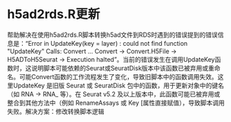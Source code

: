 # h5ad2rds.R更新
帮助解决在使用h5ad2rds.R脚本转换h5ad文件到RDS时遇到的错误提到的错误信息是：“Error in UpdateKey(key = layer) : could not find function "UpdateKey" Calls: Convert ... Convert -> Convert.H5File -> H5ADToH5Seurat -> <Anonymous> Execution halted”。当前的错误发生在调用UpdateKey函数时，这说明脚本可能依赖的Seurat或SeuratDisk版本中该函数已被弃用或重命名。可能Convert函数的工作流程发生了变化，导致旧脚本中的函数调用失效。这里UpdateKey 是旧版 Seurat 或 SeuratDisk 包中的函数，用于更新对象中的键名（如 RNA → RNA_ 等）。在 Seurat v5.2 及以上版本中，此函数可能已被弃用或整合到其他方法中（例如 RenameAssays 或 Key [属性直接赋值），导致脚本调用失败。解决方案：修改转换脚本逻辑
